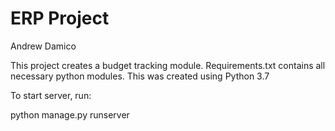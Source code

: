 # ERP Project
Andrew Damico

This project creates a budget tracking module.
Requirements.txt contains all necessary python modules.
This was created using Python 3.7

To start server, run:

python manage.py runserver